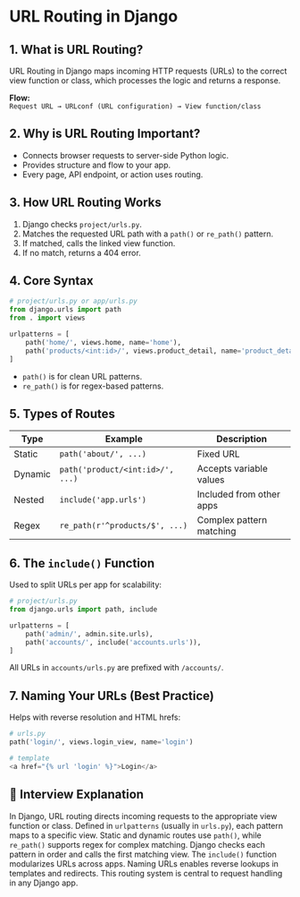 # URL Routing in Django

## 1. What is URL Routing?
URL Routing in Django maps incoming HTTP requests (URLs) to the correct view function or class, which processes the logic and returns a response.

**Flow:**  
`Request URL → URLconf (URL configuration) → View function/class`

## 2. Why is URL Routing Important?
- Connects browser requests to server-side Python logic.
- Provides structure and flow to your app.
- Every page, API endpoint, or action uses routing.

## 3. How URL Routing Works
1. Django checks `project/urls.py`.
2. Matches the requested URL path with a `path()` or `re_path()` pattern.
3. If matched, calls the linked view function.
4. If no match, returns a 404 error.

## 4. Core Syntax

```python
# project/urls.py or app/urls.py
from django.urls import path
from . import views

urlpatterns = [
    path('home/', views.home, name='home'),
    path('products/<int:id>/', views.product_detail, name='product_detail'),
]
```
- `path()` is for clean URL patterns.
- `re_path()` is for regex-based patterns.

## 5. Types of Routes

| Type      | Example                          | Description              |
|-----------|----------------------------------|--------------------------|
| Static    | `path('about/', ...)`            | Fixed URL                |
| Dynamic   | `path('product/<int:id>/', ...)` | Accepts variable values  |
| Nested    | `include('app.urls')`            | Included from other apps |
| Regex     | `re_path(r'^products/$', ...)`   | Complex pattern matching |

## 6. The `include()` Function
Used to split URLs per app for scalability:

```python
# project/urls.py
from django.urls import path, include

urlpatterns = [
    path('admin/', admin.site.urls),
    path('accounts/', include('accounts.urls')),
]
```
All URLs in `accounts/urls.py` are prefixed with `/accounts/`.

## 7. Naming Your URLs (Best Practice)
Helps with reverse resolution and HTML hrefs:

```python
# urls.py
path('login/', views.login_view, name='login')

# template
<a href="{% url 'login' %}">Login</a>
```

## 🧠 Interview Explanation

In Django, URL routing directs incoming requests to the appropriate view function or class. Defined in `urlpatterns` (usually in `urls.py`), each pattern maps to a specific view. Static and dynamic routes use `path()`, while `re_path()` supports regex for complex matching. Django checks each pattern in order and calls the first matching view. The `include()` function modularizes URLs across apps. Naming URLs enables reverse lookups in templates and redirects. This routing system is central to request handling in any Django app.

